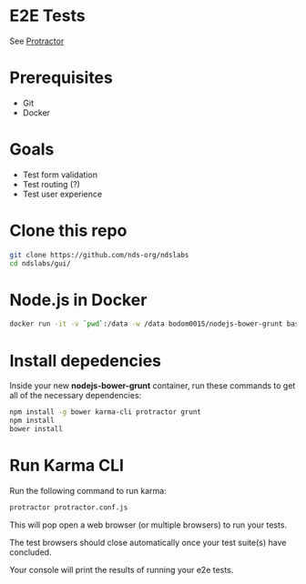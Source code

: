 # E2E Tests

See [Protractor](https://github.com/angular/protractor)

# Prerequisites
* Git
* Docker

# Goals
* Test form validation
* Test routing (?)
* Test user experience

# Clone this repo
```bash
git clone https://github.com/nds-org/ndslabs
cd ndslabs/gui/
```

# Node.js in Docker
```bash
docker run -it -v `pwd`:/data -w /data bodom0015/nodejs-bower-grunt bash
```

# Install depedencies
Inside your new **nodejs-bower-grunt** container, run these commands to get all of the necessary dependencies:
```bash
npm install -g bower karma-cli protractor grunt
npm install
bower install
```

# Run Karma CLI
Run the following command to run karma:
```bash
protractor protractor.conf.js
```

This will pop open a web browser (or multiple browsers) to run your tests.

The test browsers should close automatically once your test suite(s) have concluded.

Your console will print the results of running your e2e tests.

